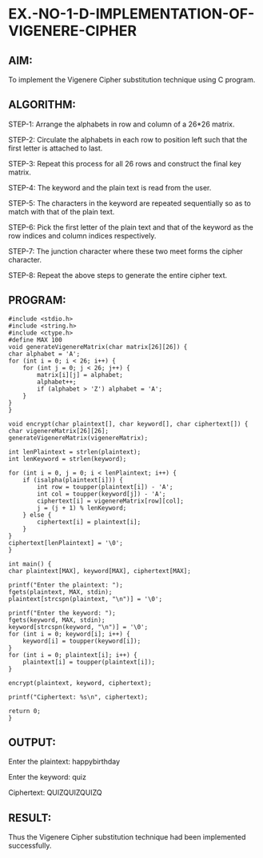 # EX.-NO-1-D-IMPLEMENTATION-OF-VIGENERE-CIPHER

## AIM:
  To implement the Vigenere Cipher substitution technique using C program.
  
## ALGORITHM:
  STEP-1: Arrange the alphabets in row and column of a 26*26 matrix.
  
  STEP-2: Circulate the alphabets in each row to position left such that the first letter is attached to last.
 
  STEP-3: Repeat this process for all 26 rows and construct the final key matrix.
  
  STEP-4: The keyword and the plain text is read from the user.
  
  STEP-5: The characters in the keyword are repeated sequentially so as to match with that of the plain text.
  
  STEP-6: Pick the first letter of the plain text and that of the keyword as the row  indices and column indices respectively.
  
  STEP-7: The junction character where these two meet forms the cipher character.
  
  STEP-8: Repeat the above steps to generate the entire cipher text.
  
## PROGRAM:
    #include <stdio.h>
    #include <string.h>
    #include <ctype.h>
    #define MAX 100
    void generateVigenereMatrix(char matrix[26][26]) {
    char alphabet = 'A';
    for (int i = 0; i < 26; i++) {
        for (int j = 0; j < 26; j++) {
            matrix[i][j] = alphabet;
            alphabet++;
            if (alphabet > 'Z') alphabet = 'A';
        }
    }
    }

    void encrypt(char plaintext[], char keyword[], char ciphertext[]) {
    char vigenereMatrix[26][26];
    generateVigenereMatrix(vigenereMatrix);

    int lenPlaintext = strlen(plaintext);
    int lenKeyword = strlen(keyword);

    for (int i = 0, j = 0; i < lenPlaintext; i++) {
        if (isalpha(plaintext[i])) {
            int row = toupper(plaintext[i]) - 'A';
            int col = toupper(keyword[j]) - 'A';
            ciphertext[i] = vigenereMatrix[row][col];
            j = (j + 1) % lenKeyword;
        } else {
            ciphertext[i] = plaintext[i];  
        }
    }
    ciphertext[lenPlaintext] = '\0';  
    }

    int main() {
    char plaintext[MAX], keyword[MAX], ciphertext[MAX];

    printf("Enter the plaintext: ");
    fgets(plaintext, MAX, stdin);
    plaintext[strcspn(plaintext, "\n")] = '\0';  

    printf("Enter the keyword: ");
    fgets(keyword, MAX, stdin);
    keyword[strcspn(keyword, "\n")] = '\0';  
    for (int i = 0; keyword[i]; i++) {
        keyword[i] = toupper(keyword[i]);
    }
    for (int i = 0; plaintext[i]; i++) {
        plaintext[i] = toupper(plaintext[i]);
    }

    encrypt(plaintext, keyword, ciphertext);

    printf("Ciphertext: %s\n", ciphertext);

    return 0;
    }


## OUTPUT:
Enter the plaintext: happybirthday

Enter the keyword: quiz

Ciphertext: QUIZQUIZQUIZQ
## RESULT:
  Thus the Vigenere Cipher substitution technique had been implemented successfully.
